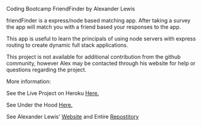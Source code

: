 Coding Bootcamp FriendFinder by Alexander Lewis

friendFinder is a express/node based matching app. After taking a survey the app will match you with a friend based your responses to the app.

This app is useful to learn the principals of using node servers with express routing to create dynamic full stack applications.

This project is not available for additional contribution from the github community, however Alex may be contacted through his website for help or questions regarding the project.

More information:

See the Live Project on Heroku [Here.](https://quiet-caverns-93183.herokuapp.com/)

See Under the Hood [Here.](https://github.com/xer34/FriendFinder)

See Alexander Lewis' [Website](www.alexanderlewis.net) and Entire [Repostitory](https://github.com/xer34?tab=repositories)
